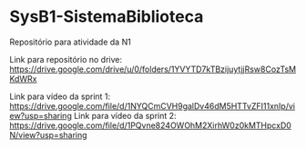 # SysB1-SistemaBiblioteca
Repositório para atividade da N1

Link para repositório no drive: https://drive.google.com/drive/u/0/folders/1YVYTD7kTBzijuytjjRsw8CozTsMKdWRx

Link para vídeo da sprint 1: https://drive.google.com/file/d/1NYQCmCVH9galDv46dM5HTTvZFI11xnIp/view?usp=sharing
Link para vídeo da sprint 2: https://drive.google.com/file/d/1PQvne824OWOhM2XirhW0z0kMTHpcxD0N/view?usp=sharing
